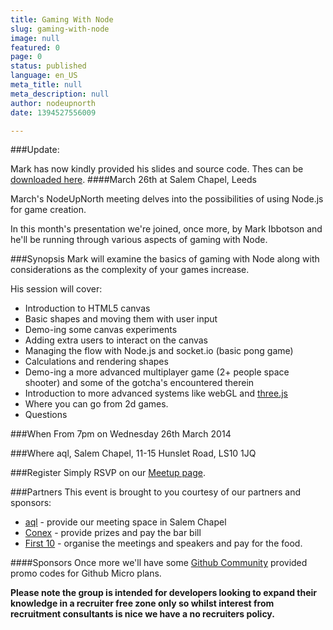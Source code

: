 ```yaml
---
title: Gaming With Node
slug: gaming-with-node
image: null
featured: 0
page: 0
status: published
language: en_US
meta_title: null
meta_description: null
author: nodeupnorth
date: 1394527556009

---
```

###Update:

Mark has now kindly provided his slides and source code. Thes can be [downloaded here](/markibbotson.zip).
####March 26th at Salem Chapel, Leeds

March's NodeUpNorth meeting delves into the possibilities of using Node.js for game creation.

In this month's presentation we're joined, once more, by Mark Ibbotson and he'll be running through various aspects of gaming with Node.

###Synopsis
Mark will examine the basics of gaming with Node along with considerations as the complexity of your games increase.

His session will cover:

* Introduction to HTML5 canvas
* Basic shapes and moving them with user input
* Demo-ing some canvas experiments
* Adding extra users to interact on the canvas
* Managing the flow with Node.js and socket.io (basic pong game)
* Calculations and rendering shapes
* Demo-ing a more advanced multiplayer game (2+ people space shooter) and some of the gotcha's encountered therein
* Introduction to more advanced systems like webGL and [three.js](http://threejs.org)
* Where you can go from 2d games.
* Questions

###When
From 7pm on Wednesday 26th March 2014

###Where
aql, Salem Chapel, 11-15 Hunslet Road, LS10 1JQ

###Register
Simply RSVP on our [Meetup page](http://www.meetup.com/NodeUpNorth/events/169953462/ "RSVP to reserve your place").

###Partners
This event is brought to you courtesy of our partners and sponsors:

+ [aql](http://www.aql.com) - provide our meeting space in Salem Chapel
+ [Conex](http://www.conexeurope.com) - provide prizes and pay the bar bill
+ [First 10](http://www.first10.co.uk) - organise the meetings and speakers and pay for the food.

####Sponsors
Once more we'll have some [Github Community](https://community.github.com/) provided promo codes for Github Micro plans.

**Please note the group is intended for developers looking to expand their knowledge in a recruiter free zone only so whilst interest from recruitment consultants is nice we have a no recruiters policy.**
